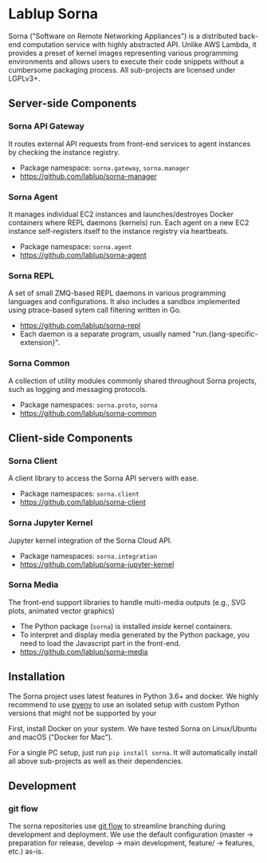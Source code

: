 Lablup Sorna
============

Sorna ("Software on Remote Networking Appliances") is a distributed back-end
computation service with highly abstracted API.
Unlike AWS Lambda, it provides a preset of kernel images representing various
programming environments and allows users to execute their code snippets
without a cumbersome packaging process. All sub-projects are licensed under
LGPLv3+.

Server-side Components
----------------------

### Sorna API Gateway

It routes external API requests from front-end services to agent instances by checking the instance registry.

 * Package namespace: `sorna.gateway`, `sorna.manager`
 * https://github.com/lablup/sorna-manager

### Sorna Agent

It manages individual EC2 instances and launches/destroyes Docker containers where REPL daemons (kernels) run.
Each agent on a new EC2 instance self-registers itself to the instance registry via heartbeats.

 * Package namespace: `sorna.agent`
 * https://github.com/lablup/sorna-agent

### Sorna REPL

A set of small ZMQ-based REPL daemons in various programming languages and configurations.
It also includes a sandbox implemented using ptrace-based sytem call filtering written in Go.

 * https://github.com/lablup/sorna-repl
 * Each daemon is a separate program, usually named "run.{lang-specific-extension}".

### Sorna Common

A collection of utility modules commonly shared throughout Sorna projects, such as logging and messaging protocols.

 * Package namespaces: `sorna.proto`, `sorna`
 * https://github.com/lablup/sorna-common

Client-side Components
----------------------

### Sorna Client

A client library to access the Sorna API servers with ease.

 * Package namespaces: `sorna.client`
 * https://github.com/lablup/sorna-client

### Sorna Jupyter Kernel

Jupyter kernel integration of the Sorna Cloud API.

 * Package namespaces: `sorna.integration`
 * https://github.com/lablup/sorna-jupyter-kernel

### Sorna Media

The front-end support libraries to handle multi-media outputs (e.g., SVG plots, animated vector graphics)

 * The Python package (`sorna`) is installed *inside* kernel containers.
 * To interpret and display media generated by the Python package, you need to load the Javascript part in the front-end.
 * https://github.com/lablup/sorna-media

Installation
------------

The Sorna project uses latest features in Python 3.6+ and docker.
We highly recommend to use [pyenv](https://github.com/yyuu/pyenv) to use an
isolated setup with custom Python versions that might not be supported by your

First, install Docker on your system. We have tested Sorna on Linux/Ubuntu and
macOS ("Docker for Mac").

For a single PC setup, just run `pip install sorna`.
It will automatically install all above sub-projects as well as their dependencies.

Development
-----------

### git flow

The sorna repositories use [git flow](http://danielkummer.github.io/git-flow-cheatsheet/index.html) to streamline branching during development and deployment.
We use the default configuration (master -> preparation for release, develop -> main development, feature/ -> features, etc.) as-is.
